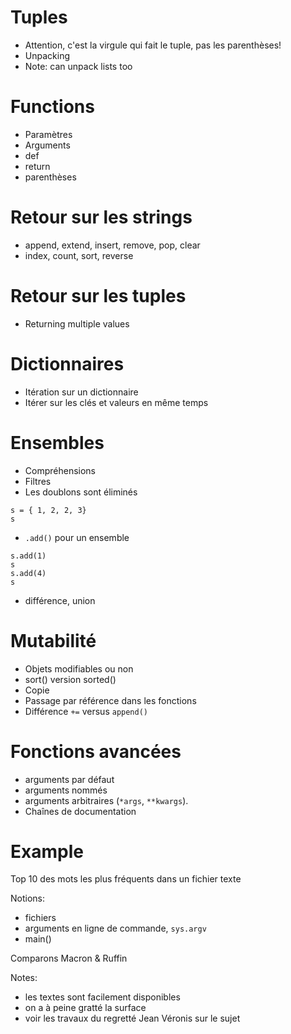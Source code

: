 # Tuples

* Attention, c'est la virgule qui fait le tuple, pas les parenthèses!
* Unpacking
* Note: can unpack lists too


# Functions

* Paramètres
* Arguments
* def
* return
* parenthèses

# Retour sur les strings

* append, extend, insert, remove, pop, clear
* index, count, sort, reverse

# Retour sur les tuples

* Returning multiple values


# Dictionnaires

* Itération sur un dictionnaire
* Itérer sur les clés et valeurs en même temps

# Ensembles

* Compréhensions
* Filtres
* Les doublons sont éliminés

```
s = { 1, 2, 2, 3}
s
```

* `.add()` pour un ensemble

```
s.add(1)
s
s.add(4)
s
```

* différence, union

# Mutabilité

* Objets modifiables ou non
* sort() version sorted()
* Copie
* Passage par référence dans les fonctions
* Différence `+=` versus `append()`

# Fonctions avancées

* arguments par défaut
* arguments nommés
* arguments arbitraires (`*args`, `**kwargs`).
* Chaînes de documentation

# Example

Top 10 des mots les plus fréquents dans un fichier texte

Notions:
* fichiers
* arguments en ligne de commande, `sys.argv`
* main()

Comparons Macron & Ruffin

Notes:
- les textes sont facilement disponibles
- on a à peine gratté la surface
- voir les travaux du regretté Jean Véronis sur le sujet
